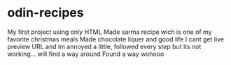 # odin-recipes
My first project using only HTML
Made sarma recipe wich is one of my favorite christmas meals
Made chocolate liquer and good life
I cant get live preview URL and im annoyed a little, followed every step but its not working...
will find a way around
Found a way wohooo
